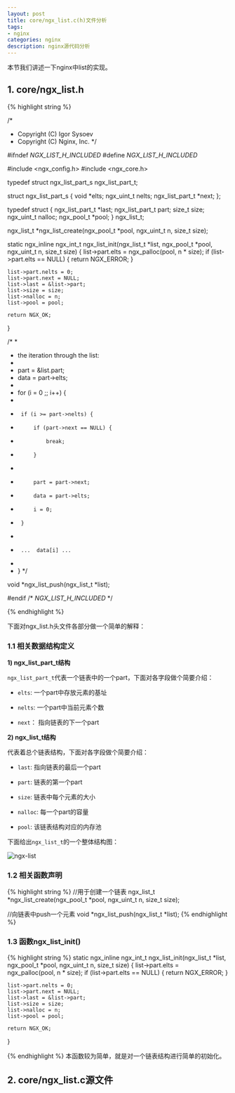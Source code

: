 ```yaml
---
layout: post
title: core/ngx_list.c(h)文件分析
tags:
- nginx
categories: nginx
description: nginx源代码分析
---
```



本节我们讲述一下nginx中list的实现。


<!-- more -->

## 1. core/ngx_list.h
{% highlight string %}

/*
 * Copyright (C) Igor Sysoev
 * Copyright (C) Nginx, Inc.
 */


#ifndef _NGX_LIST_H_INCLUDED_
#define _NGX_LIST_H_INCLUDED_


#include <ngx_config.h>
#include <ngx_core.h>


typedef struct ngx_list_part_s  ngx_list_part_t;

struct ngx_list_part_s {
    void             *elts;
    ngx_uint_t        nelts;
    ngx_list_part_t  *next;
};


typedef struct {
    ngx_list_part_t  *last;
    ngx_list_part_t   part;
    size_t            size;
    ngx_uint_t        nalloc;
    ngx_pool_t       *pool;
} ngx_list_t;


ngx_list_t *ngx_list_create(ngx_pool_t *pool, ngx_uint_t n, size_t size);

static ngx_inline ngx_int_t
ngx_list_init(ngx_list_t *list, ngx_pool_t *pool, ngx_uint_t n, size_t size)
{
    list->part.elts = ngx_palloc(pool, n * size);
    if (list->part.elts == NULL) {
        return NGX_ERROR;
    }

    list->part.nelts = 0;
    list->part.next = NULL;
    list->last = &list->part;
    list->size = size;
    list->nalloc = n;
    list->pool = pool;

    return NGX_OK;
}


/*
 *
 *  the iteration through the list:
 *
 *  part = &list.part;
 *  data = part->elts;
 *
 *  for (i = 0 ;; i++) {
 *
 *      if (i >= part->nelts) {
 *          if (part->next == NULL) {
 *              break;
 *          }
 *
 *          part = part->next;
 *          data = part->elts;
 *          i = 0;
 *      }
 *
 *      ...  data[i] ...
 *
 *  }
 */


void *ngx_list_push(ngx_list_t *list);


#endif /* _NGX_LIST_H_INCLUDED_ */

{% endhighlight %}

下面对ngx_list.h头文件各部分做一个简单的解释：


### 1.1 相关数据结构定义

**1) ngx_list_part_t结构**

```ngx_list_part_t```代表一个链表中的一个part，下面对各字段做个简要介绍：

* ```elts```: 一个part中存放元素的基址

* ```nelts```: 一个part中当前元素个数

* ```next```： 指向链表的下一个part

**2) ngx_list_t结构**

代表着总个链表结构，下面对各字段做个简要介绍：

* ```last```: 指向链表的最后一个part

* ```part```: 链表的第一个part

* ```size```: 链表中每个元素的大小

* ```nalloc```: 每一个part的容量

* ```pool```: 该链表结构对应的内存池

下面给出```ngx_list_t```的一个整体结构图：

![ngx-list](https://ivanzz1001.github.io/records/assets/img/nginx/ngx_list.jpg)

### 1.2 相关函数声明

{% highlight string %}
//用于创建一个链表
ngx_list_t *ngx_list_create(ngx_pool_t *pool, ngx_uint_t n, size_t size);


//向链表中push一个元素
void *ngx_list_push(ngx_list_t *list);
{% endhighlight %}

### 1.3 函数ngx_list_init()
{% highlight string %}
static ngx_inline ngx_int_t
ngx_list_init(ngx_list_t *list, ngx_pool_t *pool, ngx_uint_t n, size_t size)
{
    list->part.elts = ngx_palloc(pool, n * size);
    if (list->part.elts == NULL) {
        return NGX_ERROR;
    }

    list->part.nelts = 0;
    list->part.next = NULL;
    list->last = &list->part;
    list->size = size;
    list->nalloc = n;
    list->pool = pool;

    return NGX_OK;
}

{% endhighlight %}
本函数较为简单，就是对一个链表结构进行简单的初始化。

## 2. core/ngx_list.c源文件


<br />
<br />
<br />

